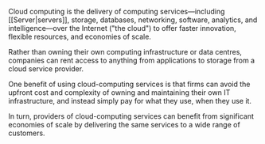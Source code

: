 Cloud computing is the delivery of computing services—including [[Server|servers]], storage, databases, networking, software, analytics, and intelligence—over the Internet ("the cloud") to offer faster innovation, flexible resources, and economies of scale.

Rather than owning their own computing infrastructure or data centres, companies can rent access to anything from applications to storage from a cloud service provider.

One benefit of using cloud-computing services is that firms can avoid the upfront cost and complexity of owning and maintaining their own IT infrastructure, and instead simply pay for what they use, when they use it.

In turn, providers of cloud-computing services can benefit from significant economies of scale by delivering the same services to a wide range of customers.
